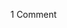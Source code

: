 <span class="commentheader">1 Comment</span>

<!-- <div class="commentdivider">
<span class="commentauthorbox">Posted by margaret</span>
<span class="commentdatebox">Tuesday, April 20, 2004</span>
<span class="commenttimebox"> 3:17 PM</span>
</div>
<div class="commentbody">re: connecticut  check out cute song by gilberto gil, “pela internet”, about connect and cut experiences.  </div> -->
